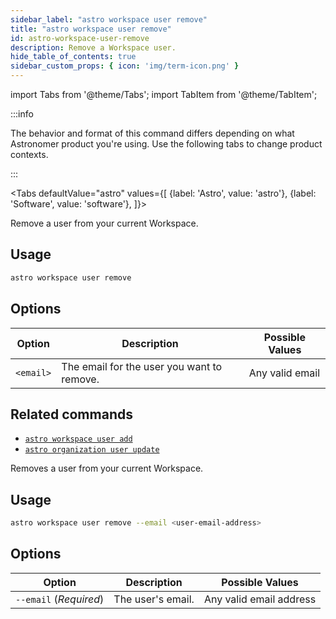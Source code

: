 ```yaml
---
sidebar_label: "astro workspace user remove"
title: "astro workspace user remove"
id: astro-workspace-user-remove
description: Remove a Workspace user.
hide_table_of_contents: true
sidebar_custom_props: { icon: 'img/term-icon.png' }
---
```


import Tabs from '@theme/Tabs';
import TabItem from '@theme/TabItem';

:::info

The behavior and format of this command differs depending on what Astronomer product you're using. Use the following tabs to change product contexts.

:::

<Tabs
    defaultValue="astro"
    values={[
        {label: 'Astro', value: 'astro'},
        {label: 'Software', value: 'software'},
    ]}>
<TabItem value="astro">

Remove a user from your current Workspace.

## Usage

```sh
astro workspace user remove
```

## Options

| Option    | Description                                | Possible Values |
| --------- | ------------------------------------------ | --------------- |
| `<email>` | The email for the user you want to remove. | Any valid email |

## Related commands

- [`astro workspace user add`](cli/astro-workspace-user-add.md)
- [`astro organization user update`](cli/astro-organization-user-update.md)

</TabItem>
<TabItem value="software">

Removes a user from your current Workspace.

## Usage

```sh
astro workspace user remove --email <user-email-address>
```

## Options

| Option                 | Description       | Possible Values         |
| ---------------------- | ----------------- | ----------------------- |
| `--email` (_Required_) | The user's email. | Any valid email address |


</TabItem>
</Tabs>
